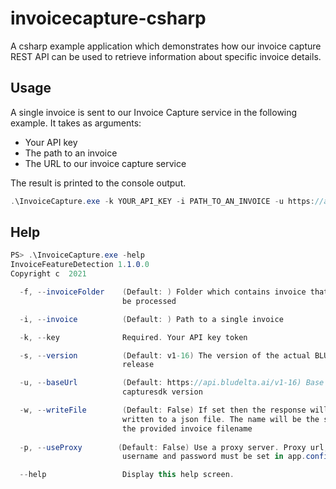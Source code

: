 # invoicecapture-csharp
A csharp example application which demonstrates how our invoice capture REST API can be used to retrieve information about specific invoice details.

## Usage
A single invoice is sent to our Invoice Capture service in the following example. It takes as arguments:
- Your API key
- The path to an invoice
- The URL to our invoice capture service

The result is printed to the console output.
```csharp
.\InvoiceCapture.exe -k YOUR_API_KEY -i PATH_TO_AN_INVOICE -u https://api.bludelta.ai/v1-16
```

## Help
```csharp
PS> .\InvoiceCapture.exe -help
InvoiceFeatureDetection 1.1.0.0
Copyright c  2021

  -f, --invoiceFolder    (Default: ) Folder which contains invoice that shall
                         be processed

  -i, --invoice          (Default: ) Path to a single invoice

  -k, --key              Required. Your API key token

  -s, --version          (Default: v1-16) The version of the actual BLU DELTA
                         release

  -u, --baseUrl          (Default: https://api.bludelta.ai/v1-16) Base url of your
                         capturesdk version

  -w, --writeFile        (Default: False) If set then the response will be
                         written to a json file. The name will be the same as
                         the provided invoice filename
                         
  -p, --useProxy        (Default: False) Use a proxy server. Proxy url,
                         username and password must be set in app.config

  --help                 Display this help screen.
```

